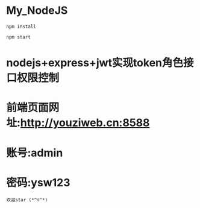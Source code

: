 # My_NodeJS
```
npm install
```
```
npm start
```


# nodejs+express+jwt实现token角色接口权限控制
# 前端页面网址:http://youziweb.cn:8588
# 账号:admin
# 密码:ysw123
```
欢迎star (*^▽^*)
```
